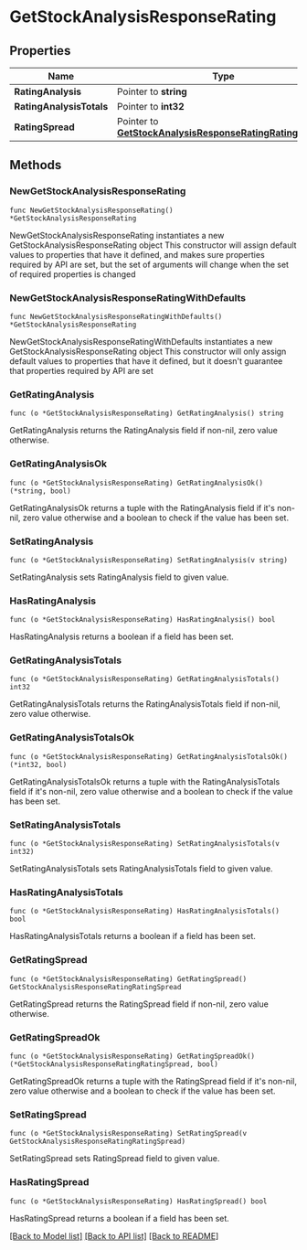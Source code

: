# GetStockAnalysisResponseRating

## Properties

Name | Type | Description | Notes
------------ | ------------- | ------------- | -------------
**RatingAnalysis** | Pointer to **string** |  | [optional] 
**RatingAnalysisTotals** | Pointer to **int32** |  | [optional] 
**RatingSpread** | Pointer to [**GetStockAnalysisResponseRatingRatingSpread**](GetStockAnalysisResponseRatingRatingSpread.md) |  | [optional] 

## Methods

### NewGetStockAnalysisResponseRating

`func NewGetStockAnalysisResponseRating() *GetStockAnalysisResponseRating`

NewGetStockAnalysisResponseRating instantiates a new GetStockAnalysisResponseRating object
This constructor will assign default values to properties that have it defined,
and makes sure properties required by API are set, but the set of arguments
will change when the set of required properties is changed

### NewGetStockAnalysisResponseRatingWithDefaults

`func NewGetStockAnalysisResponseRatingWithDefaults() *GetStockAnalysisResponseRating`

NewGetStockAnalysisResponseRatingWithDefaults instantiates a new GetStockAnalysisResponseRating object
This constructor will only assign default values to properties that have it defined,
but it doesn't guarantee that properties required by API are set

### GetRatingAnalysis

`func (o *GetStockAnalysisResponseRating) GetRatingAnalysis() string`

GetRatingAnalysis returns the RatingAnalysis field if non-nil, zero value otherwise.

### GetRatingAnalysisOk

`func (o *GetStockAnalysisResponseRating) GetRatingAnalysisOk() (*string, bool)`

GetRatingAnalysisOk returns a tuple with the RatingAnalysis field if it's non-nil, zero value otherwise
and a boolean to check if the value has been set.

### SetRatingAnalysis

`func (o *GetStockAnalysisResponseRating) SetRatingAnalysis(v string)`

SetRatingAnalysis sets RatingAnalysis field to given value.

### HasRatingAnalysis

`func (o *GetStockAnalysisResponseRating) HasRatingAnalysis() bool`

HasRatingAnalysis returns a boolean if a field has been set.

### GetRatingAnalysisTotals

`func (o *GetStockAnalysisResponseRating) GetRatingAnalysisTotals() int32`

GetRatingAnalysisTotals returns the RatingAnalysisTotals field if non-nil, zero value otherwise.

### GetRatingAnalysisTotalsOk

`func (o *GetStockAnalysisResponseRating) GetRatingAnalysisTotalsOk() (*int32, bool)`

GetRatingAnalysisTotalsOk returns a tuple with the RatingAnalysisTotals field if it's non-nil, zero value otherwise
and a boolean to check if the value has been set.

### SetRatingAnalysisTotals

`func (o *GetStockAnalysisResponseRating) SetRatingAnalysisTotals(v int32)`

SetRatingAnalysisTotals sets RatingAnalysisTotals field to given value.

### HasRatingAnalysisTotals

`func (o *GetStockAnalysisResponseRating) HasRatingAnalysisTotals() bool`

HasRatingAnalysisTotals returns a boolean if a field has been set.

### GetRatingSpread

`func (o *GetStockAnalysisResponseRating) GetRatingSpread() GetStockAnalysisResponseRatingRatingSpread`

GetRatingSpread returns the RatingSpread field if non-nil, zero value otherwise.

### GetRatingSpreadOk

`func (o *GetStockAnalysisResponseRating) GetRatingSpreadOk() (*GetStockAnalysisResponseRatingRatingSpread, bool)`

GetRatingSpreadOk returns a tuple with the RatingSpread field if it's non-nil, zero value otherwise
and a boolean to check if the value has been set.

### SetRatingSpread

`func (o *GetStockAnalysisResponseRating) SetRatingSpread(v GetStockAnalysisResponseRatingRatingSpread)`

SetRatingSpread sets RatingSpread field to given value.

### HasRatingSpread

`func (o *GetStockAnalysisResponseRating) HasRatingSpread() bool`

HasRatingSpread returns a boolean if a field has been set.


[[Back to Model list]](../README.md#documentation-for-models) [[Back to API list]](../README.md#documentation-for-api-endpoints) [[Back to README]](../README.md)


